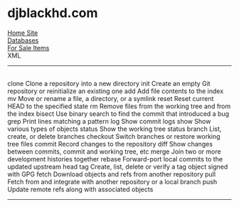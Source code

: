 # djblackhd.com
<a href="http://djblack-pc.dlinkddns.com/">Home Site</a><br />
<a href="http://djblack-pc.dlinkddns.com/databases/">Databases</a><br />
<a href="http://djblack-pc.dlinkddns.com:85/images/accounts/forsale.php" target="_blank">For Sale Items</a><br />
XML<br />
<hr>
<br>
   clone      Clone a repository into a new directory
   init       Create an empty Git repository or reinitialize an existing one
   add        Add file contents to the index
   mv         Move or rename a file, a directory, or a symlink
   reset      Reset current HEAD to the specified state
   rm         Remove files from the working tree and from the index
   bisect     Use binary search to find the commit that introduced a bug
   grep       Print lines matching a pattern
   log        Show commit logs
   show       Show various types of objects
   status     Show the working tree status
   branch     List, create, or delete branches
   checkout   Switch branches or restore working tree files
   commit     Record changes to the repository
   diff       Show changes between commits, commit and working tree, etc
   merge      Join two or more development histories together
   rebase     Forward-port local commits to the updated upstream head
   tag        Create, list, delete or verify a tag object signed with GPG
   fetch      Download objects and refs from another repository
   pull       Fetch from and integrate with another repository or a local branch
   push       Update remote refs along with associated objects
<hr>















